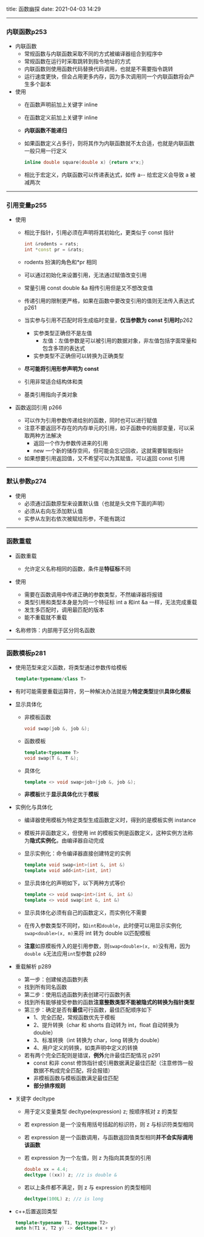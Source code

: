 title: 函数幽探
date: 2021-04-03 14:29

---
### 内联函数p253

- 内联函数
    - 常规函数与内联函数采取不同的方式被编译器组合到程序中
    - 常规函数在运行时采取跳转到指令地址的方式
    - 内联函数则使用函数代码替换代码调用，也就是不需要指令跳转
    - 运行速度更快，但会占用更多内存，因为多次调用同一个内联函数将会产生多个副本
- 使用
    - 在函数声明前加上关键字 inline
    
    - 在函数定义前加上关键字 inline  
    
    - **内联函数不能递归**
    
    - 如果函数定义占多行，则将其作为内联函数就不太合适，也就是内联函数一般只用一行定义
    
      ```c++
      inline double square(double x) {return x*x;}
      ```
    
    - 相比于宏定义，内联函数可以传递表达式，如传 a-- 给宏定义会导致 a 被减两次

---

### 引用变量p255

- 使用
    - 相比于指针，引用必须在声明将其初始化，更类似于 const 指针
    
        ```c++
        int &rodents = rats;
        int *const pr = &rats;
        ```
    
    - rodents 扮演的角色和*pr 相同
    
    - 可以通过初始化来设置引用，无法通过赋值改变引用
    
    - 常量引用 const double &a 相传引用但是又不想改变值
    
    - 传递引用的限制更严格，如果在函数中要改变引用的值则无法传入表达式 p261
    
    - 当实参与引用不匹配时将生成临时变量，**仅当参数为 const 引用时**p262
        - 实参类型正确但不是左值
            - 左值：左值参数是可以被引用的数据对象，非左值包括字面常量和包含多项的表达式
        - 实参类型不正确但可以转换为正确类型
        
    - **尽可能将引用形参声明为 const**
    
    - 引用非常适合结构体和类
    
    - 基类引用指向子类对象
    
- 函数返回引用 p266
    - 可以作为引用参数传递给别的函数，同时也可以进行赋值
    - 注意不要返回不存在的内存单元的引用，如子函数中的局部变量，可以采取两种方法解决
        - 返回一个作为参数传进来的引用
        - new 一个新的储存空间，但可能会忘记回收，这就需要智能指针
    - 如果想要引用返回值，又不希望可以为其赋值，可以返回 const 引用
---
### 默认参数p274    

- 使用
    - 必须通过函数原型来设置默认值（也就是头文件下面的声明）
    - 必须从右向左添加默认值
    - 实参从左到右依次被赋给形参，不能有跳过

---

### 函数重载

- 函数重载
  
    - 允许定义名称相同的函数，条件是**特征标**不同
- 使用
    - 需要在函数调用中传递正确的参数类型，不然编译器将报错
    - 类型引用和类型本身是为同一个特征标 int a 和int &a 一样，无法完成重载
    - 发生多匹配时，调用最匹配的版本
    - 能不重载就不重载
- 名称修饰：内部用于区分同名函数

---

### 函数模板p281

- 使用范型来定义函数，将类型通过参数传给模板

    ```c++
    template<typename/class T>
    ```

- 有时可能需要重载运算符，另一种解决办法就是为**特定类型**提供**具体化模板**

- 显示具体化
    - 非模板函数
    
      ```c++
      void swap(job &, job &);
      ```
    
    - 函数模板
    
      ```c++
      template<typename T>
      void swap(T &, T &);
      ```
    
    - 具体化
    
      ```c++
      template <> void swap<job>(job &, job &);
      ```
    
    - **非模板**优于**显示具体化**优于**模板**
    
- 实例化与具体化
    - 编译器使用模板为特定类型生成函数定义时，得到的是模板实例 instance

    - 模板并非函数定义，但使用 int 的模板实例是函数定义，这种实例方法称为**隐式实例化**，由编译器自动完成

    - 显示实例化：命令编译器直接创建特定的实例

        ``` c++
        template void swap<int>(int &, int &)
        template void add<int>(int, int)
        ```

    - 显示具体化的声明如下，以下两种方式等价

        ```c++
        template <> void swap<int>(int &, int &)
        template <> void swap(int &, int &)
        ```

    - 显示具体化必须有自己的函数定义，而实例化不需要

    - 在传入参数类型不同时，如`int`和`double`，此时便可以用显示实例化 `swap<double>(x, m)`来将 int 转为 double 以匹配模板

    - **注意**如原模板传入的是引用参数，则`swap<double>(x, m)`没有用，因为`double &`无法应用`int`型参数 p289

- 重载解析 p289
    - 第一步：创建候选函数列表
    - 找到所有同名函数
    - 第二步：使用后选函数列表创建可行函数列表
    - 找到所有能够接受参数的函数**注意整数类型不能被隐式的转换为指针类型**
    - 第三步：确定是否有**最佳**可行函数，最佳匹配顺序如下
        - 1、完全匹配，常规函数优先于模板
        - 2、提升转换（char 和 shorts 自动转为 int，float 自动转换为 double）
        - 3、标准转换（int 转换为 char，long 转换为 double）
        - 4、用户定义的转换，如类声明中定义的转换
    - 若有两个完全匹配则是错误，**例外**允许最佳匹配情况 p291
        - const 和非 const 修饰指针或引用数据满足最佳匹配（注意修饰一般数据不构成完全匹配，将会报错）
        - 非模板函数与模板函数满足最佳匹配
        - **部分排序规则**
    
- 关键字 decltype
    - 用于定义变量类型 decltype(expression) z; 按顺序核对 z 的类型

    - 若 expression 是一个没有用括号括起的标识符，则 z 与标识符类型相同

    - 若 expression 是一个函数调用，与函数返回值类型相同**并不会实际调用该函数**

    - 若 expression 为一个左值，则 z 为指向其类型的引用

        ```c++
        double xx = 4.4;
        decltype ((xx)) z; //z is double &
        ```

     - 若以上条件都不满足，则 z 与 expression 的类型相同

         ```c++
         decltype(100L) z; //z is long
         ```

 - c++后置返回类型

     ```c++
     template<typename T1, typename T2>
     auto h(T1 x, T2 y) -> decltype(x + y)
     ```

